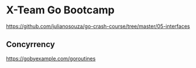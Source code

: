 # X-Team Go Bootcamp

https://github.com/julianosouza/go-crash-course/tree/master/05-interfaces

## Concyrrency

https://gobyexample.com/goroutines
